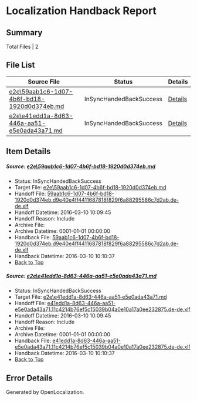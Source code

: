 # <a name='report-top'></a> Localization Handback Report

## Summary
 Total Files | 2

## File List
 Source File | Status | Details 
 ----------- | ------ | ------- 
 [e2e\59aab1c6-1d07-4b6f-bd18-1920d0d374eb.md](https://github.com/OpenLocalizationTest/oltest/blob/aea22d8d3a06521248420c5cded2c6153d1c2576/e2e/59aab1c6-1d07-4b6f-bd18-1920d0d374eb.md) | InSyncHandedBackSuccess | [Details](#5ffccc0d882e2501d29fa90e5c0550de652db6e24)
 [e2e\e41edd1a-8d63-446a-aa51-e5e0ada43a71.md](https://github.com/OpenLocalizationTest/oltest/blob/aea22d8d3a06521248420c5cded2c6153d1c2576/e2e/e41edd1a-8d63-446a-aa51-e5e0ada43a71.md) | InSyncHandedBackSuccess | [Details](#f3098100ebbd4e0c40e62d57bcc68f4a050161a212)

## Item Details
##### <a name='5ffccc0d882e2501d29fa90e5c0550de652db6e24'></a> Source: [e2e\59aab1c6-1d07-4b6f-bd18-1920d0d374eb.md](https://github.com/OpenLocalizationTest/oltest/blob/aea22d8d3a06521248420c5cded2c6153d1c2576/e2e/59aab1c6-1d07-4b6f-bd18-1920d0d374eb.md)
* Status: InSyncHandedBackSuccess
* Target File: [e2e\59aab1c6-1d07-4b6f-bd18-1920d0d374eb.md](https://github.com/OpenLocalizationTestOrg/oltest.de-de/blob/60a1ec3bf7437ff403881d06e54530bcde935ddb/e2e/59aab1c6-1d07-4b6f-bd18-1920d0d374eb.md)
* Handoff File: [59aab1c6-1d07-4b6f-bd18-1920d0d374eb.d9e40e4ff4411687818f829f6a88295586c7d2ab.de-de.xlf](https://github.com/OpenLocalizationTestOrg/olhandoff/blob/778449e5428d034e7f73fed888c221a9abf81771/ol-handoff/OpenLocalizationTestOrg/oltest.de-de/xinjiang/59aab1c6-1d07-4b6f-bd18-1920d0d374eb.d9e40e4ff4411687818f829f6a88295586c7d2ab.de-de.xlf)
* Handoff Datetime: 2016-03-10 10:09:45
* Handoff Reason: Include
* Archive File: 
* Archive Datetime: 0001-01-01 00:00:00
* Handback File: [59aab1c6-1d07-4b6f-bd18-1920d0d374eb.d9e40e4ff4411687818f829f6a88295586c7d2ab.de-de.xlf](https://github.com/OpenLocalizationTestOrg/olhandback/blob/bbacda674ac2749d6034f0e7f7072666824d38d3/ol-handback/OpenLocalizationTestOrg/oltest.de-de/xinjiang/59aab1c6-1d07-4b6f-bd18-1920d0d374eb.d9e40e4ff4411687818f829f6a88295586c7d2ab.de-de.xlf)
* Handback Datetime: 2016-03-10 10:10:37
* [Back to Top](#report-top)

##### <a name='f3098100ebbd4e0c40e62d57bcc68f4a050161a212'></a> Source: [e2e\e41edd1a-8d63-446a-aa51-e5e0ada43a71.md](https://github.com/OpenLocalizationTest/oltest/blob/aea22d8d3a06521248420c5cded2c6153d1c2576/e2e/e41edd1a-8d63-446a-aa51-e5e0ada43a71.md)
* Status: InSyncHandedBackSuccess
* Target File: [e2e\e41edd1a-8d63-446a-aa51-e5e0ada43a71.md](https://github.com/OpenLocalizationTestOrg/oltest.de-de/blob/60a1ec3bf7437ff403881d06e54530bcde935ddb/e2e/e41edd1a-8d63-446a-aa51-e5e0ada43a71.md)
* Handoff File: [e41edd1a-8d63-446a-aa51-e5e0ada43a71.11c4214b76ef5c15039b04a0e10a17a0ee232875.de-de.xlf](https://github.com/OpenLocalizationTestOrg/olhandoff/blob/778449e5428d034e7f73fed888c221a9abf81771/ol-handoff/OpenLocalizationTestOrg/oltest.de-de/xinjiang/e41edd1a-8d63-446a-aa51-e5e0ada43a71.11c4214b76ef5c15039b04a0e10a17a0ee232875.de-de.xlf)
* Handoff Datetime: 2016-03-10 10:09:45
* Handoff Reason: Include
* Archive File: 
* Archive Datetime: 0001-01-01 00:00:00
* Handback File: [e41edd1a-8d63-446a-aa51-e5e0ada43a71.11c4214b76ef5c15039b04a0e10a17a0ee232875.de-de.xlf](https://github.com/OpenLocalizationTestOrg/olhandback/blob/bbacda674ac2749d6034f0e7f7072666824d38d3/ol-handback/OpenLocalizationTestOrg/oltest.de-de/xinjiang/e41edd1a-8d63-446a-aa51-e5e0ada43a71.11c4214b76ef5c15039b04a0e10a17a0ee232875.de-de.xlf)
* Handback Datetime: 2016-03-10 10:10:37
* [Back to Top](#report-top)


## Error Details

Generated by OpenLocalization.
